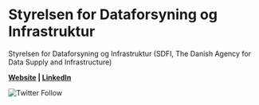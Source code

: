 # Styrelsen for Dataforsyning og Infrastruktur

Styrelsen for Dataforsyning og Infrastruktur (SDFI, The Danish Agency for Data Supply and Infrastructure)

**[Website](https://sdfi.dk/) | [LinkedIn](https://www.linkedin.com/company/styrelsen-for-dataforsyning-og-infrastruktur)**

![Twitter Follow](https://img.shields.io/twitter/follow/SDFItweet?style=plastic)
